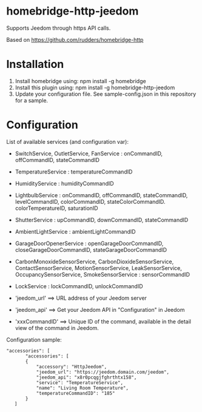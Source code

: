 # homebridge-http-jeedom
Supports Jeedom through https API calls.

Based on https://github.com/rudders/homebridge-http

# Installation

1. Install homebridge using: npm install -g homebridge
2. Install this plugin using: npm install -g homebridge-http-jeedom
3. Update your configuration file. See sample-config.json in this repository for a sample.

# Configuration

List of available services (and configuration var):
* SwitchService, OutletService, FanService : onCommandID, offCommandID, stateCommandID
* TemperatureService : temperatureCommandID
* HumidityService : humidityCommandID
* LightbulbService : onCommandID, offCommandID, stateCommandID, levelCommandID, colorCommandID, stateColorCommandID. colorTemperatureID, saturationID
* ShutterService : upCommandID, downCommandID, stateCommandID
* AmbientLightService : ambientLightCommandID
* GarageDoorOpenerService : openGarageDoorCommandID, closeGarageDoorCommandID, stateGarageDoorCommandID
* CarbonMonoxideSensorService, CarbonDioxideSensorService, ContactSensorService, MotionSensorService, LeakSensorService, OccupancySensorService, SmokeSensorService : sensorCommandID
* LockService : lockCommandID, unlockCommandID

* 'jeedom_url' ==> URL address of your Jeedom server
* 'jeedom_api' ==> Get your Jeedom API in "Configuration" in Jeedom
* 'xxxCommandID' ==> Unique ID of the command, available in the detail view of the command in Jeedom.

Configuration sample:


 ```
"accessories": [
        "accessories": [
        {
            "accessory": "HttpJeedom",
            "jeedom_url": "https://jeedom.domain.com/jeedom",
            "jeedom_api": "x8r0pcqgjfghrthtx158",
            "service": "TemperatureService",
            "name": "Living Room Temperature",
            "temperatureCommandID": "185"
        }
    ]

```
